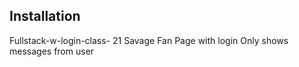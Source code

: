 ## Installation

Fullstack-w-login-class-
21 Savage Fan Page with login
Only shows messages from user

## 
